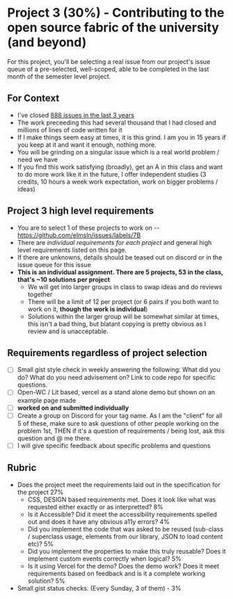 # Project 3 (30%) - Contributing to the open source fabric of the university (and beyond)

For this project, you'll be selecting a real issue from our project's issue queue of a pre-selected, well-scoped, able to be completed in the last month of the semester level project.

## For Context
- I've closed [888 issues in the last 3 years](https://github.com/elmsln/issues/issues?q=assignee%3Abtopro+is%3Aopen)
- The work preceeding this had several thousand that I had closed and millions of lines of code written for it
- If I make things seem easy at times, it is this grind. I am you in 15 years if you keep at it and want it enough, nothing more.
- You will be grinding on a singular issue which is a real world problem / need we have
- If you find this work satisfying (broadly), get an A in this class and want to do more work like it in the future, I offer independent studies (3 credits, 10 hours a week work expectation, work on bigger problems / ideas)

## Project 3 high level requirements
- You are to select 1 of these projects to work on -- https://github.com/elmsln/issues/labels/7B
- There are _individual requirements for each project_ and general high level requirements listed on this page.
- If there are unknowns, details should be teased out on discord or in the issue queue for this issue
- **This is an individual assignment. There are 5 projects, 53 in the class, that's ~10 solutions per project** 
  - We will get into larger groups in class to swap ideas and do reviews together
  - There will be a limit of 12 per project (or 6 pairs if you both want to work on it, **though the work is individual**)
  - Solutions within the larger group will be somewhat similar at times, this isn't a bad thing, but blatant copying is pretty obvious as I review and is unacceptable.

## Requirements regardless of project selection
- [ ] Small gist style check in weekly answering the following: What did you do? What do you need advisement on? Link to code repo for specific questions.
- [ ] Open-WC / Lit based, vercel as a stand alone demo but shown on an example page made
- [ ] **worked on and submitted individually**
- [ ] Create a group on Discord for your tag name. As I am the "client" for all 5 of these, make sure to ask questions of other people working on the problem 1st, THEN if it's a question of requirements / being lost, ask this question and @ me there.
- [ ] I will give specific feedback about specific problems and questions

## Rubric
- Does the project meet the requirements laid out in the specification for the project 27%
  - CSS, DESIGN based requirements met. Does it look like what was requested either exactly or as interpretted? 8%
  - Is it Accessible? Did it meet the accessibility requirements spelled out and does it have any obvious a11y errors? 4%
  - Did you implement the code that was asked to be reused (sub-class / superclass usage, elements from our library, JSON to load content etc)? 5%
  - Did you implement the properties to make this truly reusable? Does it implement custom events correctly when logical? 5%
  - Is it using Vercel for the demo? Does the demo work? Does it meet requirements based on feedback and is it a complete working solution? 5%
- Small gist status checks. (Every Sunday, 3 of them) - 3%

